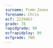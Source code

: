 ```yaml
---
surname: Pimm-Jones
forename: Chris
ecf: 222946J
grade: 78
rapidgrade: 90
ecfrapidplay: 90
ecfgrade: 78D
---
```


